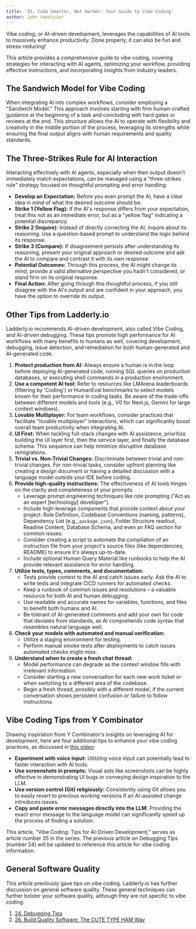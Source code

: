 ```yaml
---
title: '35. Code Smarter, Not Harder: Your Guide to Vibe Coding'
author: John Vandivier
---
```


Vibe coding, or AI-driven development, leverages the capabilities of AI tools to massively enhance productivity. Done properly, it can also be fun and stress-reducing!

This article provides a comprehensive guide to vibe coding, covering strategies for interacting with AI agents, optimizing your workflow, providing effective instructions, and incorporating insights from industry leaders.

## The Sandwich Model for Vibe Coding

When integrating AI into complex workflows, consider employing a "Sandwich Model." This approach involves starting with firm human-crafted guidance at the beginning of a task and concluding with hard gates or reviews at the end. This structure allows the AI to operate with flexibility and creativity in the middle portion of the process, leveraging its strengths while ensuring the final output aligns with human requirements and quality standards.

## The Three-Strikes Rule for AI Interaction

Interacting effectively with AI agents, especially when their output doesn't immediately match expectations, can be managed using a "three-strikes rule" strategy focused on thoughtful prompting and error handling:

- **Develop an Expectation:** Before you even prompt the AI, have a clear idea in mind of what the desired outcome should be.
- **Strike 1 (Yellow Flag):** If the AI's response differs from your expectation, treat this not as an immediate error, but as a "yellow flag" indicating a potential discrepancy.
- **Strike 2 (Inquire):** Instead of directly correcting the AI, inquire about its reasoning. Use a question-based prompt to understand the logic behind its response.
- **Strike 3 (Compare):** If disagreement persists after understanding its reasoning, present your original approach or desired outcome and ask the AI to compare and contrast it with its own response.
- **Potential Outcomes:** Through this process, the AI might change its mind, provide a valid alternative perspective you hadn't considered, or stand firm on its original response.
- **Final Action:** After going through this thoughtful process, if you still disagree with the AI's output and are confident in your approach, you have the option to override its output.

## Other Tips from Ladderly.io

Ladderly.io recommends AI-driven development, also called Vibe Coding, and AI-driven debugging. These tips promote high performance for AI workflows with many benefits to humans as well, covering development, debugging, issue detection, and remediation for both human-generated and AI-generated code.

1. **Protect production from AI:** Always ensure a human is in the loop before deploying AI-generated code, running SQL queries on production databases, or executing shell commands in a production environment.
2. **Use a competent AI tool:** Refer to resources like LMArena leaderboards (filtering by 'Coding') or HumanEval benchmarks to select models known for their performance in coding tasks. Be aware of the trade-offs between different models and tools (e.g., V0 for Next.js, Gemini for large context windows).
3. **Lovable Multiplayer:** For team workflows, consider practices that facilitate "lovable multiplayer" interactions, which can significantly boost overall team productivity when integrating AI.
4. **UI First:** When tackling full-stack changes with AI assistance, prioritize building the UI layer first, then the service layer, and finally the database schema. This sequence can help minimize disruptive database remigrations.
5. **Trivial vs. Non-Trivial Changes:** Discriminate between trivial and non-trivial changes. For non-trivial tasks, consider upfront planning like creating a design document or having a detailed discussion with a language model outside your IDE before coding.
6. **Provide high-quality instructions:** The effectiveness of AI tools hinges on the clarity and completeness of your prompts.
   - Leverage prompt engineering techniques like role prompting ("Act as an expert [technology] developer").
   - Include high-leverage components that provide context about your project: Role Definition, Codebase Conventions (naming, patterns), Dependency List (e.g., `package.json`), Folder Structure readout, Readme Content, Database Schema, and even an FAQ section for common issues.
   - Consider creating a script to automate the compilation of an instruction file from your project's source files (like dependencies, README) to ensure it's always up-to-date.
   - Include optional Human Query Material like runbooks to help the AI provide relevant assistance for error handling.
7. **Utilize tests, types, comments, and documentation:**
   - Tests provide context to the AI and catch issues early. Ask the AI to write tests and integrate CICD runners for automated checks.
   - Keep a runbook of common issues and resolutions – a valuable resource for both AI and human debugging.
   - Use readable and accurate names for variables, functions, and files to benefit both humans and AI.
   - Be tolerant of AI-generated comments and add your own for code that deviates from standards, as AI comprehends code syntax that resembles natural language well.
8. **Check your models with automated and manual verification:**
   - Utilize a staging environment for testing.
   - Perform manual smoke tests after deployments to catch issues automated checks might miss.
9. **Understand when to create a fresh chat thread:**
   - Model performance can degrade as the context window fills with irrelevant information.
   - Consider starting a new conversation for each new work ticket or when switching to a different area of the codebase.
   - Begin a fresh thread, possibly with a different model, if the current conversation shows persistent confusion or failure to follow instructions.

## Vibe Coding Tips from Y Combinator

Drawing inspiration from Y Combinator's insights on leveraging AI for development, here are four additional tips to enhance your vibe coding practices, as discussed in [this video](youtube.com/watch?v=BJjsfNO5JTo):

- **Experiment with voice input:** Utilizing voice input can potentially lead to faster interaction with AI tools.
- **Use screenshots in prompts:** Visual aids like screenshots can be highly effective in demonstrating UI bugs or conveying design inspiration to the LLM.
- **Use version control (Git) religiously:** Consistently using Git allows you to easily revert to previous working versions if an AI-assisted change introduces issues.
- **Copy and paste error messages directly into the LLM:** Providing the exact error message to the language model can significantly speed up the process of finding a solution.

This article, "Vibe Coding: Tips for AI-Driven Development," serves as article number 35 in the series. The previous article on Debugging Tips (number 24) will be updated to reference this article for vibe coding information.

## General Software Quality

This article previously gave tips on vibe coding. Ladderly.io has further discussion on general software quality. These general techniques can further bolster your software quality, although they are not specific to vibe coding:

1. [24. Debugging Tips](/blog/2025-03-30-debugging-tips)
2. [26. Build Quality Software: The CUTE TYPE HAM Way](/blog/2025-04-06-code-quality-as-ham)
